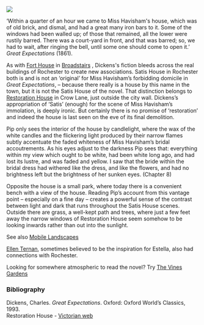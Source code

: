 <a href="https://dev.visual-essays.app"><img src="https://dev-visual-essays.netlify.app/images/ve-button.png"/></a>
<param author="Ken Moffat and Carolyn Oulton" banner="/images/banners/19c.jpg" layout="vtl" title="Restoration House (Satis House)" ve-config=""/>

<param aliases="Restoration House" eid="Q73162106" ve-entity=""/>

‘Within a quarter of an hour we came to Miss Havisham's house, which was of old brick, and dismal, and had a great many iron bars to it. Some of the windows had been walled up; of those that remained, all the lower were rustily barred. There was a court-yard in front, and that was barred; so, we had to wait, after ringing the bell, until some one should come to open it.’ _Great Expectations_ (1861).   
<param ve-image-v2 manifest="https://iiif.juncture-digital.org/gh:kent-map/images/dickens/satis house.jpg/manifest.json">

As with [Fort House](/dickens/dickens-fort-house) in [Broadstairs](dickens-broadstairs) , Dickens's fiction bleeds across the real buildings of Rochester to create new associations. Satis House in Rochester both is and is not an ‘original’ for Miss Havisham’s forbidding domicile in _Great Expectations_, – because there really is a house by this name in the town, but it is not the Satis House of the novel. That distinction belongs to [Restoration House](https://www.restorationhouse.co.uk/the-house) in Crow Lane, just outside the city wall. Dickens’s appropriation of ‘Satis’ (enough) for the scene of Miss Havisham’s immolation, is deeply ironic. But certainly there is no promise of ‘restoration’ and indeed the house is last seen on the eve of its final demolition.
<param attribution="Benjamin Mortley" label="Restoration House" url="https://stor.artstor.org/stor/3c4c6ac1-83f5-4506-b071-fa8fb35f90bc" ve-image=""/>

Pip only sees the interior of the house by candlelight, where the wax of the white candles and the flickering light produced by their narrow flames subtly accentuate the faded whiteness of Miss Havisham’s bridal accoutrements. As his eyes adjust to the darkness Pip sees that:
everything within my view which ought to be white, had been white long ago, and had lost its lustre, and was faded and yellow. I saw that the bride within the bridal dress had withered like the dress, and like the flowers, and had no brightness left but the brightness of her sunken eyes. (Chapter 8)
<param attribution="Benjamin Mortley" label="Restoration House" url="https://stor.artstor.org/stor/9951b7cc-f35d-493e-ad88-077859ca1919" ve-image=""/>

Opposite the house is a small park, where today there is a convenient bench with a view of the house. Reading Pip’s account from this vantage point – especially on a fine day – creates a powerful sense of the contrast between light and dark that runs throughout the Satis House scenes. Outside there are grass, a well-kept path and trees, where just a few feet away the narrow windows of Restoration House seem somehow to be looking inwards rather than out into the sunlight.   

See also [Mobile Landscapes](dickens/mobile-landscapes)   

[Ellen Ternan](/19c/19c-ternan-biography), sometimes believed to be the inspiration for Estella, also had connections with Rochester.

Looking for somewhere atmospheric to read the novel? Try [The Vines Gardens](https://explorekent.org/activities/the-vines-gardens/)
<param attribution="Benjamin Mortley" label="Restoration House" url="https://stor.artstor.org/stor/08a01877-5172-46fe-ba14-108ac56bf37b" ve-image=""/>

### Bibliography

Dickens, Charles. _Great Expectations_. Oxford: Oxford World’s Classics, 1993.   
Restoration House - [Victorian web](http://www.victorianweb.org/painting/haslehust/19.html)   
